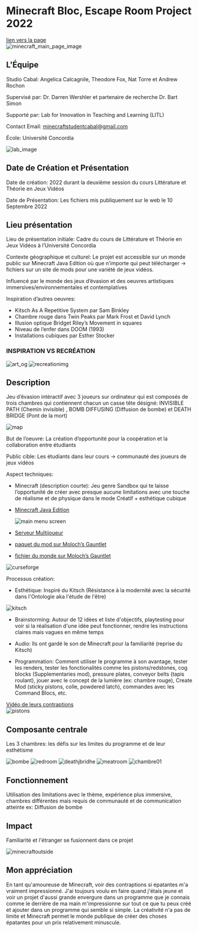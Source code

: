 # Minecraft Bloc, Escape Room Project 2022
[lien vers la page](http://minecraftbloc.milieux.ca/escape-room-project-2022/) </br>
![minecraft_main_page_image](https://github.com/user-attachments/assets/9b0c4e1c-7c5a-4d34-b0ef-3d4b2cd29c02)


## L'Équipe
Studio Cabal: Angelica Calcagnile, Theodore Fox, Nat Torre et Andrew Rochon 

Supervisé par: Dr. Darren Wershler et partenaire de recherche Dr. Bart Simon

Supporté par: Lab for Innovation in Teaching and Learning (LITL) 

Contact Email: minecraftstudentcabal@gmail.com 

École: Université Concordia 

![lab_image](https://github.com/user-attachments/assets/5ad85d29-cb55-415e-ac35-d6dd981b1bc6)

## Date de Création et Présentation
Date de création: 2022 durant la deuxième session du cours Littérature et Théorie en Jeux Vidéos

Date de Présentation: Les fichiers mis publiquement sur le web le 10 Septembre 2022

## Lieu présentation 
Lieu de présentation initiale: Cadre du cours de Littérature et Théorie en Jeux Vidéos à l’Université Concordia

Contexte géographique et culturel: 
Le projet est accessible sur un monde public sur Minecraft Java Edition où que n’importe qui peut télécharger -> fichiers sur un site de mods pour une variété de jeux vidéos.

Influencé par le monde des jeux d’évasion et des oeuvres artistiques immersives/environnementales et contemplatives

Inspiration d’autres oeuvres: 
- Kitsch As A Repetitive System par Sam Binkley 
- Chambre rouge dans Twin Peaks par Mark Frost et David Lynch 
- Illusion optique Bridget Riley’s Movement in squares
- Niveau de l’enfer dans DOOM (1993)
- Installations cubiques par Esther Stocker

### INSPIRATION VS RECRÉATION </br>
![art_og](https://github.com/user-attachments/assets/d40f5569-e813-4ccd-a06e-ab799967aff0) ![recreationimg](https://github.com/user-attachments/assets/3f383973-650d-4739-b4d4-234f32e7573d)



## Description 
Jeu d’évasion intéractif avec 3 joueurs sur ordinateur qui est composés de trois chambres qui contiennent chacun un casse tête désigné: INVISIBLE PATH (Chemin invisible) , BOMB DIFFUSING (Diffusion de bombe) et DEATH BRIDGE (Pont de la mort)

![map](https://github.com/user-attachments/assets/0bd397d0-c535-42e6-8c3f-bec1816bbabd)


But de l’oeuvre: La création d’opportunité pour la coopération et la collaboration entre étudiants 

Public cible: Les étudiants dans leur cours -> communauté des joueurs de jeux vidéos

Aspect techniques: 
- Minecraft (description courte): Jeu genre Sandbox qui te laisse l’opportunité de créer avec presque aucune limitations avec une touche de réalisme et de physique dans le mode Créatif + esthétique cubique
- [Minecraft Java Edition](https://www.minecraft.net/en-us/store/minecraft-java-bedrock-edition-pc)
  
  ![main menu screen](https://github.com/user-attachments/assets/7d9c4b74-74be-4790-ac32-2e7dc8919f82)

- [Serveur Multijoueur](https://www.minecraft.net/en-us/download/server)
- [paquet du mod sur Moloch’s Gauntlet](https://www.curseforge.com/minecraft/modpacks/molochs-gauntlet-essential-mods)
- [fichier du monde sur Moloch’s Gauntlet](https://www.curseforge.com/minecraft/worlds/molochs-gauntlet-escape-to-modernity)

![curseforge](https://github.com/user-attachments/assets/257b93d5-22f5-4154-9bf9-c7eba8f6abd7)


Processus création: 
- Esthétique: Inspiré du Kitsch (Résistance à la modernité avec la sécurité dans l'Ontologie aka l'étude de l'être)

![kitsch](https://github.com/user-attachments/assets/42b6447b-bdc5-43be-9f15-24466d888476)

- Brainstorming: Autour de 12 idées et liste d'objectifs, playtesting pour voir si la réalisation d'une idée peut fonctionner, rendre les instructions claires mais vagues en même temps
  
- Audio: Ils ont gardé le son de Minecraft pour la familiarité (reprise du Kitsch)
  
- Programmation: Comment utiliser le programme à son avantage, tester les renders, tester les fonctionalités comme les pistons/redstones, cog blocks (Supplementaries mod), pressure plates, conveyor belts (tapis roulant), jouer avec le concept de la lumière (ex: chambre rouge), Create Mod (sticky pistons, colle, powdered latch), commandes avec les Command Blocs, etc. 

[Vidéo de leurs contraptions](https://youtu.be/egRfEE2Ok3I?si=I1ebwa0AU-uzS0j-)</br>
![pistons](https://github.com/user-attachments/assets/a10861dd-0e0b-4f3a-b224-b241726a0ae2)

## Composante centrale
Les 3 chambres: les défis sur les limites du programme et de leur esthétisme

![bombe](https://github.com/user-attachments/assets/8fab695d-7100-4673-98b5-f26195e6d9c0)
![redroom](https://github.com/user-attachments/assets/82999615-8869-4d8a-bc2f-40f47fd835cb)
![deathjbridhe](https://github.com/user-attachments/assets/3b038d9d-74ba-4bc4-96d5-e03df55ab082)
![meatroom](https://github.com/user-attachments/assets/a560f104-c1ac-45cb-8bfa-552e92b25696)
![chambre01](https://github.com/user-attachments/assets/74943235-c57c-4b60-be0c-f4ac9cb5ba68)

## Fonctionnement
   Utilisation des limitations avec le thème, expérience plus immersive, chambres différentes mais requis de communauté et de communication atteinte ex: Diffusion de bombe 

## Impact
Familiarité et l'étranger se fusionnent dans ce projet

![minecraftoutside](https://github.com/user-attachments/assets/72e295b9-2bae-4678-aa35-74f3fced34cd)

## Mon appréciation
En tant qu'amoureuse de Minecraft, voir des contraptions si épatantes m'a vraiment impressionné. J'ai toujours voulu en faire quand j'étais jeune et voir un projet d'aussi grande envergure dans un programme que je connais comme le derrière de ma main m'impressionne sur tout ce que tu peux créé et ajouter dans un programme qui semble si simple. La créativité n'a pas de limite et Minecraft permet le monde publique de créer des choses épatantes pour un prix relativement minuscule. 





